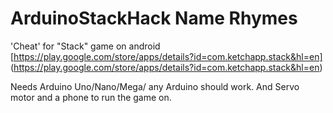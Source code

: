 # ArduinoStackHack Name Rhymes 
'Cheat' for "Stack" game on android [https://play.google.com/store/apps/details?id=com.ketchapp.stack&hl=en]  (https://play.google.com/store/apps/details?id=com.ketchapp.stack&hl=en)  

Needs Arduino Uno/Nano/Mega/ any Arduino should work. And Servo motor and a phone to run the game on.
 
   
